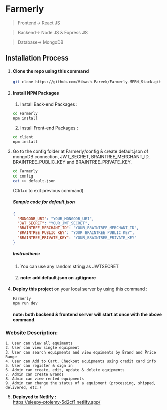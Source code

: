 # Farmerly

> Frontend-> React JS

> Backend-> Node JS & Express JS

> Database-> MongoDB

## Installation Process
1. #### Clone the repo using this command
    ```bash
    git clone https://github.com/Vikash-Pareek/Farmerly-MERN_Stack.git
    ```
2. #### Install NPM Packages
    1. Install Back-end Packages :
    ```bash
    cd Farmerly
    npm install
    ```
    2. Install Front-end Packages :
    ```bash
    cd client
    npm install
    ```
3. Go to the config folder at Farmerly/config & create default.json of mongoDB connection, JWT_SECRET, BRAINTREE_MERCHANT_ID, BRAINTREE_PUBLIC_KEY and BRAINTREE_PRIVATE_KEY.

    ```bash
    cd Farmerly
    cd config
    cat >> default.json
    ```
    (Ctrl+c to exit previous command)
    
    ##### Sample code for default.json
    ```json
    {
      "MONGODB_URI": "YOUR_MONGODB_URI",
      "JWT_SECRET": "YOUR_JWT_SECRET",
      "BRAINTREE_MERCHANT_ID": "YOUR_BRAINTREE_MERCHANT_ID",
      "BRAINTREE_PUBLIC_KEY": "YOUR_BRAINTREE_PUBLIC_KEY",
      "BRAINTREE_PRIVATE_KEY": "YOUR_BRAINTREE_PRIVATE_KEY"
    }

    ```
    ##### Instructions:
    1. You can use any random string as JWTSECRET
    2. #### note: add default.json on .gitignore

4. <b>Deploy this project</b> on your local server by using this command :
    ```bash
    Farmerly
    npm run dev
    ```
    #### note: both backend & frontend server will start at once with the above command.

### Website Description:
    1. User can view all equiments
    2. User can view single equipment
    3. User can search equipments and view equiments by Brand and Price Range
    4. User can Add to Cart, Checkout equipments using credit card info
    5. User can register & sign in
    6. Admin can create, edit, update & delete equipments
    7. Admin can create Brands
    8. Admin can view rented equipments
    9. Admin can change the status of a equipment (processing, shipped, delivered, etc.)
 
5. <b>Deployed to Netlify :</b>
   <br/>https://sleepy-ptolemy-5d2cf1.netlify.app/
